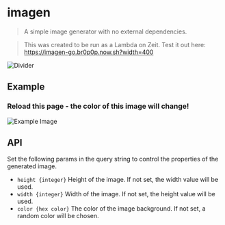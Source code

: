 # imagen

> A simple image generator with no external dependencies.

> This was created to be run as a Lambda on Zeit. Test it out here: https://imagen-go.br0p0p.now.sh?width=400

![Divider](https://imagen-go.br0p0p.now.sh/?width=882&height=2&color=4c6d4d)

## Example

### Reload this page - the color of this image will change!

![Example Image](https://imagen-go.br0p0p.now.sh/?width=400&height=200)

## API

Set the following params in the query string to control the properties of the generated image.

- `height {integer}` Height of the image. If not set, the width value will be used.
- `width {integer}` Width of the image. If not set, the height value will be used.
- `color {hex color}` The color of the image background. If not set, a random color will be chosen.

